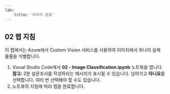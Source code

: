 ```yaml
---
lab:
    title: '이미지 분류'
---
```


## 02 랩 지침
이 랩에서는 Azure에서 Custom Vision 서비스를 사용하여 이미지에서 하나의 실제 물품을 식별합니다.

1.  Visual Studio Code에서 **02 - Image Classification.ipynb** 노트북을 엽니다.
    **참고:** 2분 설문조사를 작성하라는 메시지가 표시될 수 있습니다. 넘어가고 **아니요**를 선택합니다. 여러 번 선택해야 할 수도 있습니다.
2.  노트북의 지침에 따라 랩을 완료합니다.
